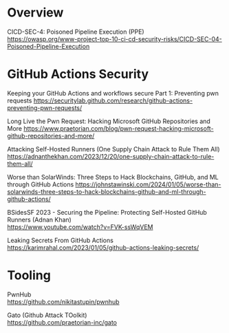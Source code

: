 # Overview

CICD-SEC-4: Poisoned Pipeline Execution (PPE) \
https://owasp.org/www-project-top-10-ci-cd-security-risks/CICD-SEC-04-Poisoned-Pipeline-Execution

# GitHub Actions Security

Keeping your GitHub Actions and workflows secure Part 1: Preventing pwn requests
https://securitylab.github.com/research/github-actions-preventing-pwn-requests/

Long Live the Pwn Request: Hacking Microsoft GitHub Repositories and More
https://www.praetorian.com/blog/pwn-request-hacking-microsoft-github-repositories-and-more/

Attacking Self-Hosted Runners (One Supply Chain Attack to Rule Them All)
https://adnanthekhan.com/2023/12/20/one-supply-chain-attack-to-rule-them-all/

Worse than SolarWinds: Three Steps to Hack Blockchains, GitHub, and ML through GitHub Actions
https://johnstawinski.com/2024/01/05/worse-than-solarwinds-three-steps-to-hack-blockchains-github-and-ml-through-github-actions/

BSidesSF 2023 - Securing the Pipeline: Protecting Self-Hosted GitHub Runners (Adnan Khan) \
https://www.youtube.com/watch?v=FVK-ssWqVEM

Leaking Secrets From GitHub Actions \
https://karimrahal.com/2023/01/05/github-actions-leaking-secrets/

# Tooling

PwnHub \
https://github.com/nikitastupin/pwnhub

Gato (Github Attack TOolkit) \
https://github.com/praetorian-inc/gato
